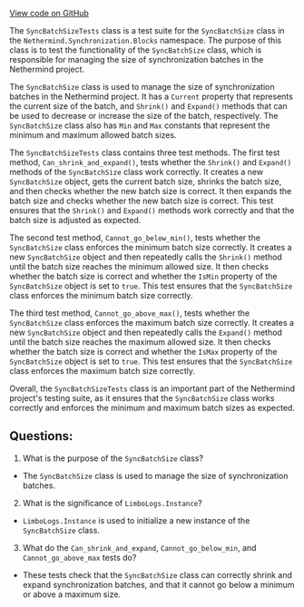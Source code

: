 [View code on GitHub](https://github.com/nethermindeth/nethermind/Nethermind.Synchronization.Test/SyncBatchSizeTests.cs)

The `SyncBatchSizeTests` class is a test suite for the `SyncBatchSize` class in the `Nethermind.Synchronization.Blocks` namespace. The purpose of this class is to test the functionality of the `SyncBatchSize` class, which is responsible for managing the size of synchronization batches in the Nethermind project.

The `SyncBatchSize` class is used to manage the size of synchronization batches in the Nethermind project. It has a `Current` property that represents the current size of the batch, and `Shrink()` and `Expand()` methods that can be used to decrease or increase the size of the batch, respectively. The `SyncBatchSize` class also has `Min` and `Max` constants that represent the minimum and maximum allowed batch sizes.

The `SyncBatchSizeTests` class contains three test methods. The first test method, `Can_shrink_and_expand()`, tests whether the `Shrink()` and `Expand()` methods of the `SyncBatchSize` class work correctly. It creates a new `SyncBatchSize` object, gets the current batch size, shrinks the batch size, and then checks whether the new batch size is correct. It then expands the batch size and checks whether the new batch size is correct. This test ensures that the `Shrink()` and `Expand()` methods work correctly and that the batch size is adjusted as expected.

The second test method, `Cannot_go_below_min()`, tests whether the `SyncBatchSize` class enforces the minimum batch size correctly. It creates a new `SyncBatchSize` object and then repeatedly calls the `Shrink()` method until the batch size reaches the minimum allowed size. It then checks whether the batch size is correct and whether the `IsMin` property of the `SyncBatchSize` object is set to `true`. This test ensures that the `SyncBatchSize` class enforces the minimum batch size correctly.

The third test method, `Cannot_go_above_max()`, tests whether the `SyncBatchSize` class enforces the maximum batch size correctly. It creates a new `SyncBatchSize` object and then repeatedly calls the `Expand()` method until the batch size reaches the maximum allowed size. It then checks whether the batch size is correct and whether the `IsMax` property of the `SyncBatchSize` object is set to `true`. This test ensures that the `SyncBatchSize` class enforces the maximum batch size correctly.

Overall, the `SyncBatchSizeTests` class is an important part of the Nethermind project's testing suite, as it ensures that the `SyncBatchSize` class works correctly and enforces the minimum and maximum batch sizes as expected.
## Questions: 
 1. What is the purpose of the `SyncBatchSize` class?
- The `SyncBatchSize` class is used to manage the size of synchronization batches.

2. What is the significance of `LimboLogs.Instance`?
- `LimboLogs.Instance` is used to initialize a new instance of the `SyncBatchSize` class.

3. What do the `Can_shrink_and_expand`, `Cannot_go_below_min`, and `Cannot_go_above_max` tests do?
- These tests check that the `SyncBatchSize` class can correctly shrink and expand synchronization batches, and that it cannot go below a minimum or above a maximum size.